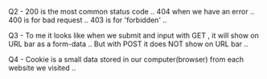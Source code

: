Q2 - 200 is the most common status code ..
     404 when we have an error ..   
     400 is for bad request ..
     403 is for 'forbidden' ..

Q3 - To me it looks like when we submit and input with GET , it will show on URL bar as a form-data ..
    But with POST it does NOT show on URL bar ..

Q4 - Cookie is a small data stored in our computer(browser) from each website we visited .. 
